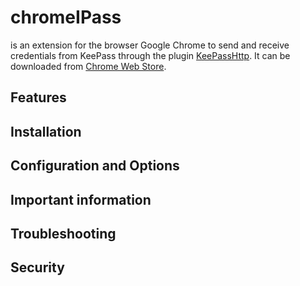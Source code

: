 # chromeIPass

is an extension for the browser Google Chrome to send and receive credentials from KeePass through the plugin [KeePassHttp](https://github.com/pfn/keepasshttp).
It can be downloaded from [Chrome Web Store](https://chrome.google.com/webstore/detail/chromeipass/ompiailgknfdndiefoaoiligalphfdae).

## Features

## Installation

## Configuration and Options

## Important information

## Troubleshooting

## Security

## 
